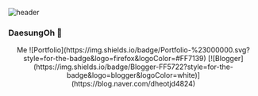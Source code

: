 ![header](https://capsule-render.vercel.app/api?type=WAVE&height=300&text=DaesungOh)

<h3>DaesungOh 👋</h3>
<p align="center">Me
![Portfolio](https://img.shields.io/badge/Portfolio-%23000000.svg?style=for-the-badge&logo=firefox&logoColor=#FF7139) [![Blogger](https://img.shields.io/badge/Blogger-FF5722?style=for-the-badge&logo=blogger&logoColor=white)](https://blog.naver.com/dheotjd4824)</p>
